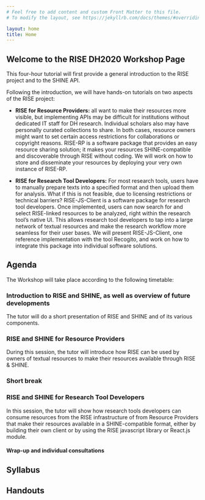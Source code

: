 ```yaml
---
# Feel free to add content and custom Front Matter to this file.
# To modify the layout, see https://jekyllrb.com/docs/themes/#overriding-theme-defaults

layout: home
title: Home
---
```

## Welcome to the RISE DH2020 Workshop Page

This four-hour tutorial will first provide a general introduction to the RISE project and to the SHINE API. 

Following the introduction, we will have hands-on tutorials on two aspects of the RISE project:

- **RISE for Resource Providers:** all want to make their resources more visible, but implementing APIs may be difficult for institutions without dedicated IT staff for DH research. Individual scholars also may have personally curated collections to share. In both cases, resource owners might want to set certain access restrictions for collaborations or copyright reasons. RISE-RP is a software package that provides an easy resource sharing solution; it makes your resources SHINE-compatible and discoverable through RISE without coding. We will work on how to store and disseminate your resources by deploying your very own instance of RISE-RP.

- **RISE for Research Tool Developers:** For most research tools, users have to manually prepare texts into a specified format and then upload them for analysis. What if this is not feasible, due to licensing restrictions or technical barriers? RISE-JS-Client is a software package for research tool developers. Once implemented, users can now search for and select RISE-linked resources to be analyzed, right within the research tool’s native UI. This allows research tool developers to tap into a large network of textual resources and make the research workflow more seamless for their user bases. We will present RISE-JS-Client, one reference implementation with the tool Recogito,  and work on how to integrate this package into individual software solutions.

## Agenda
The Workshop will take place according to the following timetable:

### Introduction to RISE and SHINE, as well as overview of future developments
The tutor will do a short presentation of RISE and SHINE and of its various components.
### RISE and SHINE for Resource Providers
During this session, the tutor will introduce how RISE can be used by owners of textual resources to make their resources available through RISE & SHINE.
### Short break
### RISE and SHINE for Research Tool Developers
In this session, the tutor will show how research tools developers can consume resources from the RISE infrastructure of from Resource Providers that make their resources available in a SHINE-compatible format, either by building their own client or by using the RISE javascript library or React.js module.
#### Wrap-up and individual consultations

## Syllabus

## Handouts
